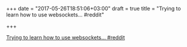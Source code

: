 +++
date = "2017-05-26T18:51:06+03:00"
draft = true
title = "Trying to learn how to use websockets...  #reddit"

+++

<p><a href="https://t.co/kEJb14jk1T">Trying to learn how to use websockets...  #reddit</a></p>